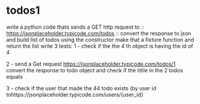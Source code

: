 # todos1

write a python code thats sends a GET http request to 
::
https://jsonplaceholder.typicode.com/todos
::
convert the response to json and build list of todos using the constructor 
make that a fixture function and return the list 
write 3 tests:
1 - check if the  the 4 th object is having the id of 4


2 - send a Get request https://jsonplaceholder.typicode.com/todos/1
convert the response to todo object and check if the titile in the 2 todos equals 


3 - check if the user that made the 44 todo exists (by user id tohttps://jsonplaceholder.typicode.com/users/{user_id}
  
